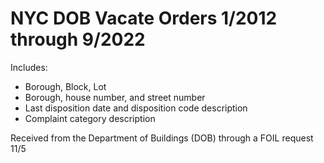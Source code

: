 # NYC DOB Vacate Orders 1/2012 through 9/2022

Includes:
* Borough, Block, Lot
* Borough, house number, and street number
* Last disposition date and disposition code description
* Complaint category description

Received from the Department of Buildings (DOB) through a FOIL request 11/5
